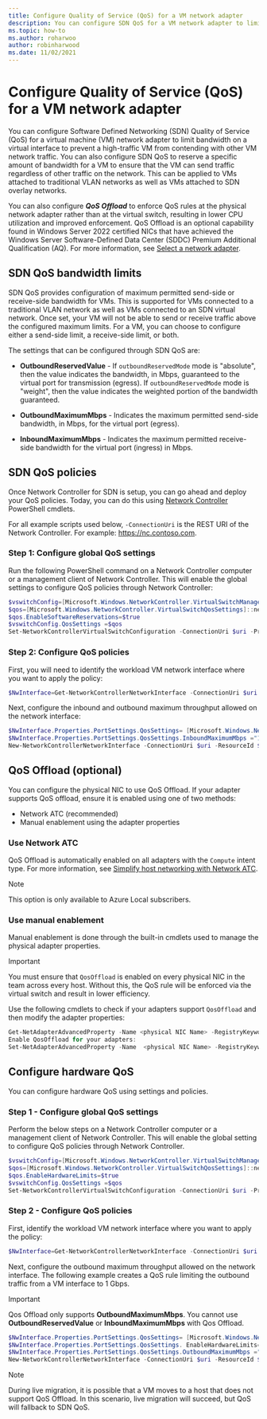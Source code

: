 ```yaml
---
title: Configure Quality of Service (QoS) for a VM network adapter
description: You can configure SDN QoS for a VM network adapter to limit bandwidth on a virtual interface to prevent a high-traffic VM from blocking other users.
ms.topic: how-to
ms.author: roharwoo
author: robinharwood
ms.date: 11/02/2021
---
```

# Configure Quality of Service (QoS) for a VM network adapter

You can configure Software Defined Networking (SDN) Quality of Service (QoS) for a virtual machine (VM) network adapter to limit bandwidth on a virtual interface to prevent a high-traffic VM from contending with other VM network traffic. You can also configure SDN QoS to reserve a specific amount of bandwidth for a VM to ensure that the VM can send traffic regardless of other traffic on the network. This can be applied to VMs attached to traditional VLAN networks as well as VMs attached to SDN overlay networks.

You can also configure ***QoS Offload*** to enforce QoS rules at the physical network adapter rather than at the virtual switch, resulting in lower CPU utilization and improved enforcement. QoS Offload is an optional capability found in Windows Server 2022 certified NICs that have achieved the Windows Server Software-Defined Data Center (SDDC) Premium Additional Qualification (AQ). For more information, see [Select a network adapter](/azure/azure-local/concepts/host-network-requirements#select-a-network-adapter?context=/windows-server/context/windows-server-edge-networking).

## SDN QoS bandwidth limits

SDN QoS provides configuration of maximum permitted send-side or receive-side bandwidth for VMs. This is supported for VMs connected to a traditional VLAN network as well as VMs connected to an SDN virtual network. Once set, your VM will not be able to send or receive traffic above the configured maximum limits. For a VM, you can choose to configure either a send-side limit, a receive-side limit, or both.

The settings that can be configured through SDN QoS are:

- **OutboundReservedValue** - If `outboundReservedMode` mode is "absolute", then the value indicates the bandwidth, in Mbps, guaranteed to the virtual port for transmission (egress). If `outboundReservedMode` mode is "weight", then the value indicates the weighted portion of the bandwidth guaranteed.

- **OutboundMaximumMbps** - Indicates the maximum permitted send-side bandwidth, in Mbps, for the virtual port (egress).

- **InboundMaximumMbps** - Indicates the maximum permitted receive-side bandwidth for the virtual port (ingress) in Mbps.

## SDN QoS policies

Once Network Controller for SDN is setup, you can go ahead and deploy your QoS policies. Today, you can do this using [Network Controller](/powershell/module/networkcontroller/?view=windowsserver2019-ps&preserve-view=true) PowerShell cmdlets.

For all example scripts used below, `-ConnectionUri` is the REST URI of the Network Controller. For example: https://nc.contoso.com.

### Step 1: Configure global QoS settings

Run the following PowerShell command on a Network Controller computer or a management client of Network Controller. This will enable the global settings to configure QoS policies through Network Controller:

~~~powershell
$vswitchConfig=[Microsoft.Windows.NetworkController.VirtualSwitchManagerProperties]::new()
$qos=[Microsoft.Windows.NetworkController.VirtualSwitchQosSettings]::new()
$qos.EnableSoftwareReservations=$true
$vswitchConfig.QosSettings =$qos
Set-NetworkControllerVirtualSwitchConfiguration -ConnectionUri $uri -Properties $vswitchConfig
~~~

### Step 2: Configure QoS policies

First, you will need to identify the workload VM network interface where you want to apply the policy:

~~~powershell
$NwInterface=Get-NetworkControllerNetworkInterface -ConnectionUri $uri -ResourceId Vnet-VM2_Net_Adapter_0
~~~

Next, configure the inbound and outbound maximum throughput allowed on the network interface:

~~~powershell
$NwInterface.Properties.PortSettings.QosSettings= [Microsoft.Windows.NetworkController.VirtualNetworkInterfaceQosSettings]::new()
$NwInterface.Properties.PortSettings.QosSettings.InboundMaximumMbps ="1000"
New-NetworkControllerNetworkInterface -ConnectionUri $uri -ResourceId $NwInterface.ResourceId -Properties $NwInterface.Properties
~~~

## QoS Offload (optional)

You can configure the physical NIC to use QoS Offload. If your adapter supports QoS offload, ensure it is enabled using one of two methods:

- Network ATC (recommended)
- Manual enablement using the adapter properties

### Use Network ATC

QoS Offload is automatically enabled on all adapters with the `Compute` intent type. For more information, see [Simplify host networking with Network ATC](/azure/azure-local/deploy/network-atc?context=/windows-server/context/windows-server-edge-networking).

>[!NOTE]
>This option is only available to Azure Local subscribers.

### Use manual enablement

Manual enablement is done through the built-in cmdlets used to manage the physical adapter properties.

>[!IMPORTANT]
>You must ensure that `QosOffload` is enabled on every physical NIC in the team across every host. Without this, the QoS rule will be enforced via the virtual switch and result in lower efficiency.

Use the following cmdlets to check if your adapters support `QosOffload` and then modify the adapter properties:

~~~powershell
Get-NetAdapterAdvancedProperty -Name <physical NIC Name> -RegistryKeyword *QosOffload
Enable QosOffload for your adapters:
Set-NetAdapterAdvancedProperty -Name  <physical NIC Name> -RegistryKeyword *QosOffload -RegistryValue 1
~~~

## Configure hardware QoS

You can configure hardware QoS using settings and policies.

### Step 1 - Configure global QoS settings

Perform the below steps on a Network Controller computer or a management client of Network Controller. This will enable the global setting to configure QoS policies through Network Controller.

~~~powershell
$vswitchConfig=[Microsoft.Windows.NetworkController.VirtualSwitchManagerProperties]::new()
$qos=[Microsoft.Windows.NetworkController.VirtualSwitchQosSettings]::new()
$qos.EnableHardwareLimits=$true
$vswitchConfig.QosSettings =$qos
Set-NetworkControllerVirtualSwitchConfiguration -ConnectionUri $uri -Properties $vswitchConfig
~~~

### Step 2 - Configure QoS policies

First, identify the workload VM network interface where you want to apply the policy:

~~~powershell
$NwInterface=Get-NetworkControllerNetworkInterface -ConnectionUri $uri -ResourceId Vnet-VM2_Net_Adapter_0
~~~

Next, configure the outbound maximum throughput allowed on the network interface. The following example creates a QoS rule limiting the outbound traffic from a VM interface to 1 Gbps.

>[!IMPORTANT]
>Qos Offload only supports **OutboundMaximumMbps**. You cannot use **OutboundReservedValue** or **InboundMaximumMbps** with Qos Offload.

~~~powershell
$NwInterface.Properties.PortSettings.QosSettings= [Microsoft.Windows.NetworkController.VirtualNetworkInterfaceQosSettings]::new()
$NwInterface.Properties.PortSettings.QosSettings. EnableHardwareLimits=$true
$NwInterface.Properties.PortSettings.QosSettings.OutboundMaximumMbps ="1000"
New-NetworkControllerNetworkInterface -ConnectionUri $uri -ResourceId $NwInterface.ResourceId -Properties $NwInterface.Properties
~~~

>[!NOTE]
>During live migration, it is possible that a VM moves to a host that does not support QoS Offload. In this scenario, live migration will succeed, but QoS will fallback to SDN QoS.

